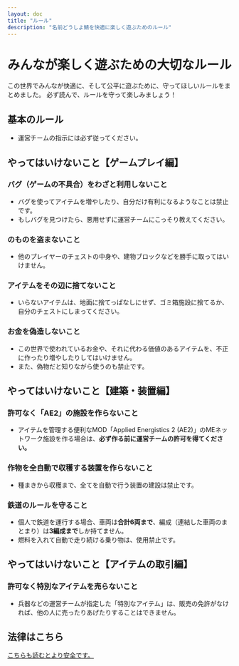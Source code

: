 ```yaml
---
layout: doc
title: "ルール"
description: "名前どうしよ鯖を快適に楽しく遊ぶためのルール"
---
```


# みんなが楽しく遊ぶための大切なルール

この世界でみんなが快適に、そして公平に遊ぶために、守ってほしいルールをまとめました。
必ず読んで、ルールを守って楽しみましょう！

## 基本のルール
* 運営チームの指示には必ず従ってください。

## やってはいけないこと【ゲームプレイ編】

### バグ（ゲームの不具合）をわざと利用しないこと
* バグを使ってアイテムを増やしたり、自分だけ有利になるようなことは禁止です。
* もしバグを見つけたら、悪用せずに運営チームにこっそり教えてください。

### のものを盗まないこと
* 他のプレイヤーのチェストの中身や、建物ブロックなどを勝手に取ってはいけません。

### アイテムをその辺に捨てないこと
* いらないアイテムは、地面に捨てっぱなしにせず、ゴミ箱施設に捨てるか、自分のチェストにしまってください。

### お金を偽造しないこと
* この世界で使われているお金や、それに代わる価値のあるアイテムを、不正に作ったり増やしたりしてはいけません。
* また、偽物だと知りながら使うのも禁止です。

## やってはいけないこと【建築・装置編】

### 許可なく「AE2」の施設を作らないこと
* アイテムを管理する便利なMOD「Applied Energistics 2 (AE2)」のMEネットワーク施設を作る場合は、**必ず作る前に運営チームの許可を得てください。**

### 作物を全自動で収穫する装置を作らないこと
* 種まきから収穫まで、全てを自動で行う装置の建設は禁止です。

### 鉄道のルールを守ること
* 個人で鉄道を運行する場合、車両は**合計6両まで**、編成（連結した車両のまとまり）は**3編成まで**しか持てません。
* 燃料を入れて自動で走り続ける乗り物は、使用禁止です。

## やってはいけないこと【アイテムの取引編】

### 許可なく特別なアイテムを売らないこと
* 兵器などの運営チームが指定した「特別なアイテム」は、販売の免許がなければ、他の人に売ったりあげたりすることはできません。

## 法律はこちら
[こちらも読むとより安全です。](/law)